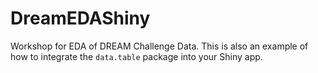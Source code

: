 # DreamEDAShiny

Workshop for EDA of DREAM Challenge Data. This is also an example of how to integrate the `data.table` package into your Shiny app.
